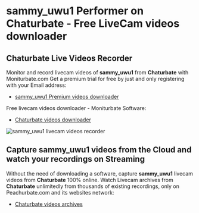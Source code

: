 # sammy_uwu1 Performer on Chaturbate - Free LiveCam videos downloader

## Chaturbate Live Videos Recorder

Monitor and record livecam videos of **sammy_uwu1** from **Chaturbate** with Moniturbate.com
Get a premium trial for free by just and only registering with your Email address:
* [sammy_uwu1 Premium videos downloader](https://moniturbate.com/request-demo-licence-key.html)

Free livecam videos downloader - Moniturbate Software:
* [Chaturbate videos downloader](https://moniturbate.com/moniturbate-download-software.html)

![sammy_uwu1 livecam videos recorder](https://peachurnet.com/templates/moniturbate-software.png)


## Capture sammy_uwu1 videos from the Cloud and watch your recordings on Streaming

Without the need of downloading a software, capture **sammy_uwu1** livecam videos from **Chaturbate** 100% online.
Watch Livecam archives from **Chaturbate** unlimitedly from thousands of existing recordings, only on Peachurbate.com and its websites network:
* [Chaturbate videos archives](https://peachurnet.com/)